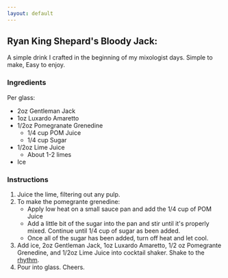 ```yaml
---
layout: default
---
```


## Ryan King Shepard's Bloody Jack:

A simple drink I crafted in the beginning of my mixologist days. Simple to make, Easy to enjoy. 

### Ingredients

Per glass:

- 2oz Gentleman Jack
- 1oz Luxardo Amaretto
- 1/2oz Pomegranate Grenedine 
    - 1/4 cup POM Juice
    - 1/4 cup Sugar
- 1/2oz Lime Juice
    - About 1-2 limes
- Ice

### Instructions

1. Juice the lime, filtering out any pulp.
2. To make the pomegrante grenedine: 
    - Apply low heat on a small sauce pan and add the 1/4 cup of POM Juice
    - Add a little bit of the sugar into the pan and stir until it's properly mixed. Continue until 1/4 cup of sugar as been added. 
    - Once all of the sugar has been added, turn off heat and let cool. 
3. Add ice, 2oz Gentleman Jack, 1oz Luxardo Amaretto, 1/2 oz Pomegrante Grenedine, and 1/2oz Lime Juice into cocktail shaker. Shake to the [rhythm](https://www.youtube.com/watch?v=rSrqdqRM1Dg).
4. Pour into glass. Cheers.

